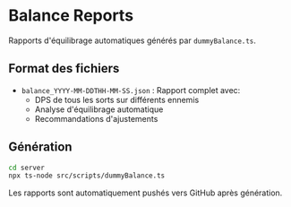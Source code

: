 # Balance Reports

Rapports d'équilibrage automatiques générés par `dummyBalance.ts`.

## Format des fichiers
- `balance_YYYY-MM-DDTHH-MM-SS.json` : Rapport complet avec:
  - DPS de tous les sorts sur différents ennemis
  - Analyse d'équilibrage automatique
  - Recommandations d'ajustements

## Génération
```bash
cd server
npx ts-node src/scripts/dummyBalance.ts
```

Les rapports sont automatiquement pushés vers GitHub après génération.
